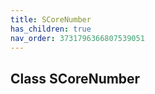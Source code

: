 ```yaml
---
title: SCoreNumber
has_children: true
nav_order: 3731796366807539051
---
```


## Class SCoreNumber

